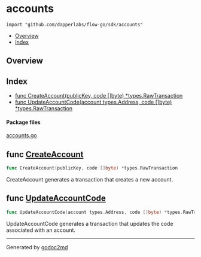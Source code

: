 

# accounts
`import "github.com/dapperlabs/flow-go/sdk/accounts"`

* [Overview](#pkg-overview)
* [Index](#pkg-index)

## <a name="pkg-overview">Overview</a>



## <a name="pkg-index">Index</a>
* [func CreateAccount(publicKey, code []byte) *types.RawTransaction](#CreateAccount)
* [func UpdateAccountCode(account types.Address, code []byte) *types.RawTransaction](#UpdateAccountCode)


#### <a name="pkg-files">Package files</a>
[accounts.go](https://github.com/dapperlabs/flow-go/tree/master/sdk/accounts/accounts.go)





## <a name="CreateAccount">func</a> [CreateAccount](https://github.com/dapperlabs/flow-go/tree/master/sdk/accounts/accounts.go?s=161:225#L11)
``` go
func CreateAccount(publicKey, code []byte) *types.RawTransaction
```
CreateAccount generates a transaction that creates a new account.



## <a name="UpdateAccountCode">func</a> [UpdateAccountCode](https://github.com/dapperlabs/flow-go/tree/master/sdk/accounts/accounts.go?s=638:718#L29)
``` go
func UpdateAccountCode(account types.Address, code []byte) *types.RawTransaction
```
UpdateAccountCode generates a transaction that updates the code associated with an account.








- - -
Generated by [godoc2md](http://godoc.org/github.com/lanre-ade/godoc2md)
